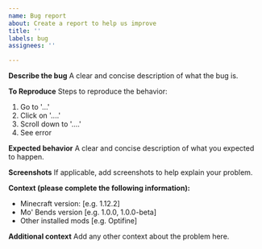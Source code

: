 ```yaml
---
name: Bug report
about: Create a report to help us improve
title: ''
labels: bug
assignees: ''

---
```


**Describe the bug**
A clear and concise description of what the bug is.

**To Reproduce**
Steps to reproduce the behavior:
1. Go to '...'
2. Click on '....'
3. Scroll down to '....'
4. See error

**Expected behavior**
A clear and concise description of what you expected to happen.

**Screenshots**
If applicable, add screenshots to help explain your problem.

**Context (please complete the following information):**
 - Minecraft version: [e.g. 1.12.2]
 - Mo' Bends version [e.g. 1.0.0, 1.0.0-beta]
 - Other installed mods [e.g. Optifine]

**Additional context**
Add any other context about the problem here.
